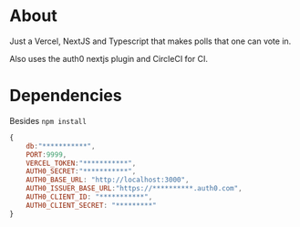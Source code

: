 # About

Just a Vercel, NextJS and Typescript that makes polls that one can vote in.

Also uses the auth0 nextjs plugin and CircleCI for CI.

# Dependencies

Besides `npm install`

```javascript
{
    db:"***********",
    PORT:9999,
    VERCEL_TOKEN:"***********",
    AUTH0_SECRET:"***********",
    AUTH0_BASE_URL: "http://localhost:3000",
    AUTH0_ISSUER_BASE_URL:"https://**********.auth0.com",
    AUTH0_CLIENT_ID: "***********",
    AUTH0_CLIENT_SECRET: "*********"
}
```